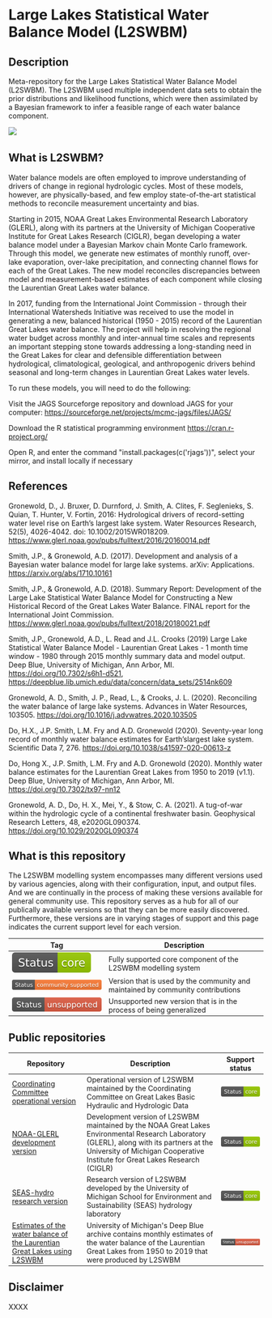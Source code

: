 # Large Lakes Statistical Water Balance Model (L2SWBM)

## Description
Meta-repository for the Large Lakes Statistical Water Balance Model (L2SWBM). The L2SWBM used multiple independent data sets to obtain the prior distributions and likelihood functions, which were then assimilated by a Bayesian framework to infer a feasible range of each water balance component.

<img src="https://media.springernature.com/full/springer-static/image/art%3A10.1038%2Fs41597-020-00613-z/MediaObjects/41597_2020_613_Fig2_HTML.png?as=webp" width=500/ >

## What is L2SWBM?
Water balance models are often employed to improve understanding of drivers of change in regional hydrologic cycles. Most of these models, however, are physically-based, and few employ state-of-the-art statistical methods to reconcile measurement uncertainty and bias.

Starting in 2015, NOAA Great Lakes Environmental Research Laboratory (GLERL), along with its partners at the University of Michigan Cooperative Institute for Great Lakes Research (CIGLR), began developing a water balance model under a Bayesian Markov chain Monte Carlo framework. Through this model, we generate new estimates of monthly runoff, over-lake evaporation, over-lake precipitation, and connecting channel flows for each of the Great Lakes. The new model reconciles discrepancies between model and measurement-based estimates of each component while closing the Laurentian Great Lakes water balance.

In 2017, funding from the International Joint Commission - through their International Watersheds Initiative was received to use the model in generating a new, balanced historical (1950 - 2015) record of the Laurentian Great Lakes water balance. The project will help in resolving the regional water budget across monthly and inter-annual time scales and represents an important stepping stone towards addressing a long-standing need in the Great Lakes for clear and defensible differentiation between hydrological, climatological, geological, and anthropogenic drivers behind seasonal and long-term changes in Laurentian Great Lakes water levels.

To run these models, you will need to do the following:

Visit the JAGS Sourceforge repository and download JAGS for your computer: https://sourceforge.net/projects/mcmc-jags/files/JAGS/

Download the R statistical programming environment https://cran.r-project.org/

Open R, and enter the command "install.packages(c('rjags'))", select your mirror, and install locally if necessary

## References
Gronewold, D., J. Bruxer, D. Durnford, J. Smith, A. Clites, F. Seglenieks, S. Quian, T. Hunter, V. Fortin, 2016: Hydrological drivers of record-setting water level rise on Earth’s largest lake system. Water Resources Research, 52(5), 4026-4042. doi: 10.1002/2015WR018209. https://www.glerl.noaa.gov/pubs/fulltext/2016/20160014.pdf

Smith, J.P., & Gronewold, A.D. (2017). Development and analysis of a Bayesian water balance model for large lake systems. arXiv: Applications. https://arxiv.org/abs/1710.10161

Smith, J.P., & Gronewold, A.D. (2018). Summary Report: Development of the Large Lake Statistical Water Balance Model for Constructing a New Historical Record of the Great Lakes Water Balance. FINAL report for the International Joint Commission. https://www.glerl.noaa.gov/pubs/fulltext/2018/20180021.pdf

Smith, J.P., Gronewold, A.D., L. Read and J.L. Crooks (2019) Large Lake Statistical Water Balance Model - Laurentian Great Lakes -  1 month time window - 1980 through 2015 monthly summary data and model output. Deep Blue, University of Michigan, Ann Arbor, MI. https://doi.org/10.7302/s6h1-d521, https://deepblue.lib.umich.edu/data/concern/data_sets/2514nk609

Gronewold, A. D., Smith, J. P., Read, L., & Crooks, J. L. (2020). Reconciling the water balance of large lake systems. Advances in Water Resources, 103505. https://doi.org/10.1016/j.advwatres.2020.103505

Do, H.X., J.P. Smith, L.M. Fry and A.D. Gronewold (2020). Seventy-year long record of monthly water balance estimates for Earth’slargest lake system. Scientific Data 7, 276. https://doi.org/10.1038/s41597-020-00613-z

Do, Hong X., J.P. Smith, L.M. Fry and A.D. Gronewold (2020). Monthly water balance estimates for the Laurentian Great Lakes from 1950 to 2019 (v1.1).  Deep Blue, University of Michigan, Ann Arbor, MI. https://doi.org/10.7302/tx97-nn12

Gronewold, A. D., Do, H. X., Mei, Y., & Stow, C. A. (2021). A tug-of-war within the hydrologic cycle of a continental freshwater basin. Geophysical Research Letters, 48, e2020GL090374. https://doi.org/10.1029/2020GL090374

## What is this repository
The L2SWBM modelling system encompasses many different versions used by various agencies, along with their configuration, input, and output files. And we are continually in the process of making these versions available for general community use. This repository serves as a hub for all of our publically available versions so that they can be more easily discovered. Furthermore, these versions are in varying stages of support and this page indicates the current support level for each version.

|Tag|Description|
|------|------|
| ![](static/badges/Status-Core-green.svg) | Fully supported core component of the L2SWBM modelling system |
![](static/badges/Status-community_supported-orange.svg) | Version that is used by the community and maintained by community contributions | 
![](static/badges/Status-unsupported-red.svg) | Unsupported new version that is in the process of being generalized |

## Public repositories
|Repository|Description|Support status|
|------|------|-----------|
[Coordinating Committee operational version](https://github.com/cc-hydrosub/L2SWBM) | Operational version of L2SWBM maintained by the Coordinating Committee on Great Lakes Basic Hydraulic and Hydrologic Data | ![](static/badges/Status-Core-green.svg) |
[NOAA-GLERL development version](https://github.com/NOAA-GLERL/L2SWBM)| Development version of L2SWBM maintained by the NOAA Great Lakes Environmental Research Laboratory (GLERL), along with its partners at the University of Michigan Cooperative Institute for Great Lakes Research (CIGLR) | ![](static/badges/Status-Core-green.svg) |
[SEAS-hydro research version](https://github.com/luo-yifan/SEAS_hydro_research)| Research version of L2SWBM developed by the University of Michigan  School for Environment and Sustainability (SEAS) hydrology laboratory| ![](static/badges/Status-Core-green.svg) |
[Estimates of the water balance of the Laurentian Great Lakes using L2SWBM](https://deepblue.lib.umich.edu/data/collections/5425k9888?locale=en) | University of Michigan's Deep Blue archive contains monthly estimates of the water balance of the Laurentian Great Lakes from 1950 to 2019 that were produced by L2SWBM| ![](static/badges/Status-unsupported-red.svg) |

## Disclaimer
XXXX
